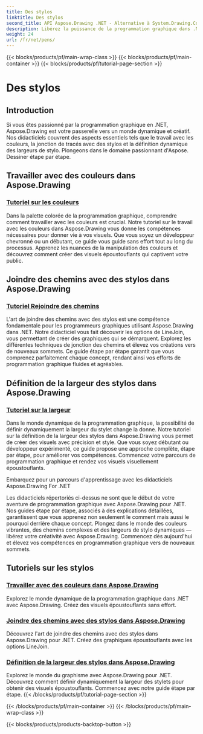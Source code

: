 ```yaml
---
title: Des stylos
linktitle: Des stylos
second_title: API Aspose.Drawing .NET - Alternative à System.Drawing.Common
description: Libérez la puissance de la programmation graphique dans .NET avec les didacticiels Aspose.Drawing. Découvrez la manipulation des couleurs, la jonction de chemins et le réglage dynamique de la largeur du stylet pour des visuels époustouflants.
weight: 24
url: /fr/net/pens/
---
```


{{< blocks/products/pf/main-wrap-class >}}
{{< blocks/products/pf/main-container >}}
{{< blocks/products/pf/tutorial-page-section >}}

# Des stylos


## Introduction

Si vous êtes passionné par la programmation graphique en .NET, Aspose.Drawing est votre passerelle vers un monde dynamique et créatif. Nos didacticiels couvrent des aspects essentiels tels que le travail avec les couleurs, la jonction de tracés avec des stylos et la définition dynamique des largeurs de stylo. Plongeons dans le domaine passionnant d'Aspose. Dessiner étape par étape.

## Travailler avec des couleurs dans Aspose.Drawing

### [Tutoriel sur les couleurs](./colors/)

Dans la palette colorée de la programmation graphique, comprendre comment travailler avec les couleurs est crucial. Notre tutoriel sur le travail avec les couleurs dans Aspose.Drawing vous donne les compétences nécessaires pour donner vie à vos visuels. Que vous soyez un développeur chevronné ou un débutant, ce guide vous guide sans effort tout au long du processus. Apprenez les nuances de la manipulation des couleurs et découvrez comment créer des visuels époustouflants qui captivent votre public.

## Joindre des chemins avec des stylos dans Aspose.Drawing

### [Tutoriel Rejoindre des chemins](./join/)

L'art de joindre des chemins avec des stylos est une compétence fondamentale pour les programmeurs graphiques utilisant Aspose.Drawing dans .NET. Notre didacticiel vous fait découvrir les options de LineJoin, vous permettant de créer des graphiques qui se démarquent. Explorez les différentes techniques de jonction des chemins et élevez vos créations vers de nouveaux sommets. Ce guide étape par étape garantit que vous comprenez parfaitement chaque concept, rendant ainsi vos efforts de programmation graphique fluides et agréables.

## Définition de la largeur des stylos dans Aspose.Drawing

### [Tutoriel sur la largeur](./width/)

Dans le monde dynamique de la programmation graphique, la possibilité de définir dynamiquement la largeur du stylet change la donne. Notre tutoriel sur la définition de la largeur des stylos dans Aspose.Drawing vous permet de créer des visuels avec précision et style. Que vous soyez débutant ou développeur expérimenté, ce guide propose une approche complète, étape par étape, pour améliorer vos compétences. Commencez votre parcours de programmation graphique et rendez vos visuels visuellement époustouflants.

Embarquez pour un parcours d'apprentissage avec les didacticiels Aspose.Drawing For .NET

Les didacticiels répertoriés ci-dessus ne sont que le début de votre aventure de programmation graphique avec Aspose.Drawing pour .NET. Nos guides étape par étape, associés à des explications détaillées, garantissent que vous apprenez non seulement le comment mais aussi le pourquoi derrière chaque concept. Plongez dans le monde des couleurs vibrantes, des chemins complexes et des largeurs de stylo dynamiques — libérez votre créativité avec Aspose.Drawing. Commencez dès aujourd'hui et élevez vos compétences en programmation graphique vers de nouveaux sommets.
## Tutoriels sur les stylos
### [Travailler avec des couleurs dans Aspose.Drawing](./colors/)
Explorez le monde dynamique de la programmation graphique dans .NET avec Aspose.Drawing. Créez des visuels époustouflants sans effort.
### [Joindre des chemins avec des stylos dans Aspose.Drawing](./join/)
Découvrez l'art de joindre des chemins avec des stylos dans Aspose.Drawing pour .NET. Créez des graphiques époustouflants avec les options LineJoin.
### [Définition de la largeur des stylos dans Aspose.Drawing](./width/)
Explorez le monde du graphisme avec Aspose.Drawing pour .NET. Découvrez comment définir dynamiquement la largeur des stylets pour obtenir des visuels époustouflants. Commencez avec notre guide étape par étape.
{{< /blocks/products/pf/tutorial-page-section >}}

{{< /blocks/products/pf/main-container >}}
{{< /blocks/products/pf/main-wrap-class >}}

{{< blocks/products/products-backtop-button >}}
